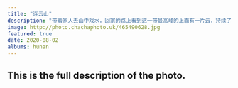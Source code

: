 ```yaml
---
title: "连云山"
description: "带着家人去山中戏水，回家的路上看到这一带最高峰的上面有一片云，持续了很长时间，压着山顶，于是在家人的鼓励下靠边停车，用70mm拍下了，直到今年春天我才有机会上去，因为山顶开了茶场，通了水泥路，不然我可能上不去。这个山叫连云山，也许真的就是因此得名吧。"
image: http://photo.chachaphoto.uk/465490628.jpg  
featured: true
date: 2020-08-02
albums: hunan
---
```


## This is the full description of the photo.
